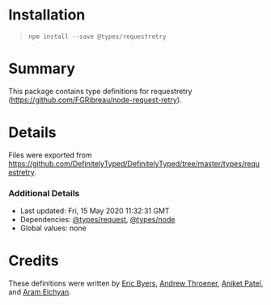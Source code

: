 # Installation
> `npm install --save @types/requestretry`

# Summary
This package contains type definitions for requestretry (https://github.com/FGRibreau/node-request-retry).

# Details
Files were exported from https://github.com/DefinitelyTyped/DefinitelyTyped/tree/master/types/requestretry.

### Additional Details
 * Last updated: Fri, 15 May 2020 11:32:31 GMT
 * Dependencies: [@types/request](https://npmjs.com/package/@types/request), [@types/node](https://npmjs.com/package/@types/node)
 * Global values: none

# Credits
These definitions were written by [    Eric Byers](https://github.com/EricByers), [Andrew Throener](https://github.com/trainerbill), [Aniket Patel](https://github.com/baaka-ani), and [Aram Elchyan](https://github.com/elch-yan).
